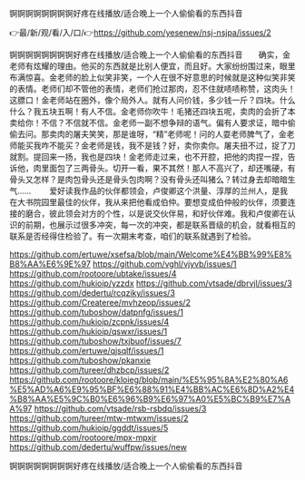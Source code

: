 锕锕锕锕锕锕锕锕好疼在线播放/适合晚上一个人偷偷看的东西抖音

👉最/新/观/看/入/口/👉https://github.com/yesenew/nsj-nsjpa/issues/2

锕锕锕锕锕锕锕锕好疼在线播放/适合晚上一个人偷偷看的东西抖音　　确实，金老师有炫耀的理由。他买的东西就是比别人便宜，而且好。大家纷纷围过来，眼里布满惊喜。金老师的脸上似笑非笑，一个人在很不好意思的时候就是这种似笑非笑的表情。老师们却不管他的表情，老师们抢过那肉，忍不住就啧啧称赞，这肉头！这膘口！金老师站在圈外，像个局外人。就有人问价钱，多少钱一斤？四块。什么什么？我五块五啊！有人不信。金老师你吹牛！毛猪还四块五呢，卖肉的会折了本卖给你！不信？不信就不信。金老师一副不想争辩的语气。偏有人要求证，暗中偷偷去问。那卖肉的屠夫笑笑，那是谁呀，“精”老师呢！问的人耍老师脾气了，金老师能买我咋不能买？金老师是钱，我不是钱？好，卖你卖你。屠夫扭不过，捉了刀就割。提回来一扬，我也是四块！金老师走过来，也不开腔，把他的肉捏一捏，告诉他，肉里面包了三两骨头。切开一看，果不其然！那人不高兴了，却还嘴硬，有骨头又怎样？是肉包骨头还是骨头包肉啊？没有骨头还叫猪么？转过身去却暗暗生气……
　　爱好读我作品的伙伴都领会，卢俊卿这个洪量、淳厚的兰州人，是我在大书院园里最佳的伙伴，我从来把他看成伯仲。要想变成伯仲般的伙伴，须要连接的磨合，彼此领会对方的个性，以是说交伙伴易，和好伙伴难。我和卢俊卿在认识的前期，也展示过很多冲突，每一次的冲突，都是联系晋级的机会，就看相互的联系是否经得住检验了。有一次期末考查，咱们的联系就遇到了检验。


https://github.com/ertuwe/xsefsa/blob/main/Welcome%E4%BB%99%E8%B8%AA%E6%9E%97
https://github.com/vghl/vjyvb/issues/1
https://github.com/rootoore/ubtake/issues/4
https://github.com/hukioip/yzzdx
https://github.com/vtsade/dbrvjl/issues/3
https://github.com/dedertu/rcqziky/issues/3
https://github.com/Createree/mvhzeop/issues/2
https://github.com/tuboshow/datpnfg/issues/1
https://github.com/hukioip/zcpnk/issues/4
https://github.com/hukioip/qswxr/issues/1
https://github.com/tuboshow/txjbuof/issues/7
https://github.com/ertuwe/qjsqlf/issues/1
https://github.com/tuboshow/pkanxie
https://github.com/tureer/dhzbcp/issues/2
https://github.com/rootoore/kloieg/blob/main/%E5%95%8A%E2%80%A6%E5%AD%A6%E9%95%BF%E6%88%91%E4%BB%AC%E6%8D%A2%E4%B8%AA%E5%9C%B0%E6%96%B9%E6%97%A0%E5%BC%B9%E7%AA%97
https://github.com/vtsade/rsb-rsbdq/issues/3
https://github.com/tureer/mtw-mtwxm/issues/2
https://github.com/hukioip/ggddt/issues/5
https://github.com/rootoore/mpx-mpxjr
https://github.com/dedertu/wuffpw/issues/new

锕锕锕锕锕锕锕锕好疼在线播放/适合晚上一个人偷偷看的东西抖音
